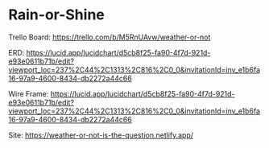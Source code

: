 # Rain-or-Shine


Trello Board: https://trello.com/b/M5RnUAvw/weather-or-not

ERD: https://lucid.app/lucidchart/d5cb8f25-fa90-4f7d-921d-e93e0611b71b/edit?viewport_loc=237%2C44%2C1313%2C816%2C0_0&invitationId=inv_e1b6fa16-97a9-4600-8434-db2272a44c66

Wire Frame: https://lucid.app/lucidchart/d5cb8f25-fa90-4f7d-921d-e93e0611b71b/edit?viewport_loc=237%2C44%2C1313%2C816%2C0_0&invitationId=inv_e1b6fa16-97a9-4600-8434-db2272a44c66

Site: https://weather-or-not-is-the-question.netlify.app/
